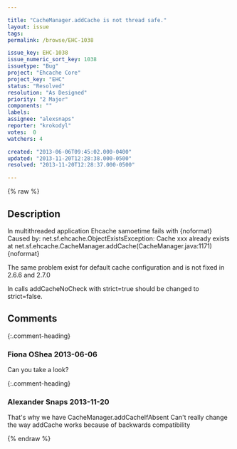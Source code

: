 ```yaml
---

title: "CacheManager.addCache is not thread safe."
layout: issue
tags: 
permalink: /browse/EHC-1038

issue_key: EHC-1038
issue_numeric_sort_key: 1038
issuetype: "Bug"
project: "Ehcache Core"
project_key: "EHC"
status: "Resolved"
resolution: "As Designed"
priority: "2 Major"
components: ""
labels: 
assignee: "alexsnaps"
reporter: "krokodyl"
votes:  0
watchers: 4

created: "2013-06-06T09:45:02.000-0400"
updated: "2013-11-20T12:28:38.000-0500"
resolved: "2013-11-20T12:28:37.000-0500"

---
```




{% raw %}



## Description

<div markdown="1" class="description">

In multithreaded application Ehcache samoetime fails with
\{noformat\}
Caused by: net.sf.ehcache.ObjectExistsException: Cache xxx already exists
	at net.sf.ehcache.CacheManager.addCache(CacheManager.java:1171)
\{noformat\}

The same problem exist for default cache configuration and is not fixed in 2.6.6 and 2.7.0

In calls addCacheNoCheck with strict=true should be changed to strict=false. 


</div>

## Comments


{:.comment-heading}
### **Fiona OShea** <span class="date">2013-06-06</span>

<div markdown="1" class="comment">

Can you take a look?

</div>


{:.comment-heading}
### **Alexander Snaps** <span class="date">2013-11-20</span>

<div markdown="1" class="comment">

That's why we have CacheManager.addCacheIfAbsent
Can't really change the way addCache works because of backwards compatibility 

</div>



{% endraw %}
